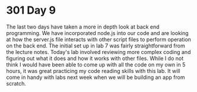 # 301 Day 9

The last two days have taken a more in depth look at back end programming. We have incorporated node.js into our code and are looking at how the server.js file interacts with other script files to perform operation on the back end. The initial set up in lab 7 was fairly straightforward from the lecture notes. Today's lab involved reviewing more complex coding and figuring out what it does and how it works with other files. While I do not think I would have been able to come up with all the code on my own in 5 hours, it was great practicing my code reading skills with this lab. It will come in handy with labs next week when we will be building an app from scratch.
